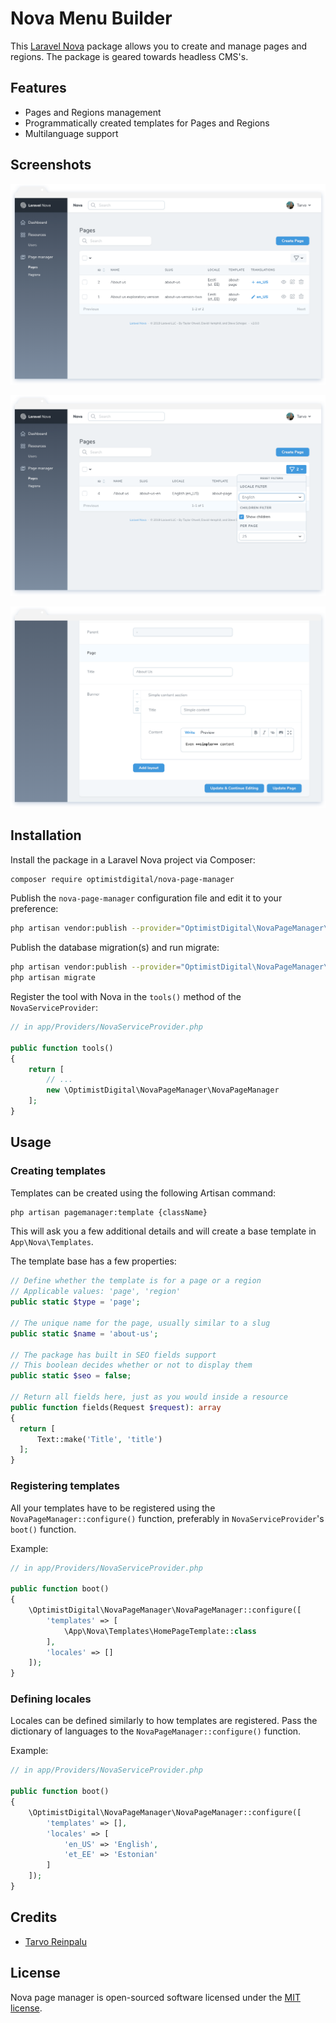 # Nova Menu Builder

This [Laravel Nova](https://nova.laravel.com) package allows you to create and manage pages and regions. The package is geared towards headless CMS's.

## Features

- Pages and Regions management
- Programmatically created templates for Pages and Regions
- Multilanguage support

## Screenshots

![Index View](docs/index.png)

![Filter Dropdown](docs/filter.png)

![Page Content Area](docs/content.png)

## Installation

Install the package in a Laravel Nova project via Composer:

```bash
composer require optimistdigital/nova-page-manager
```

Publish the `nova-page-manager` configuration file and edit it to your preference:

```bash
php artisan vendor:publish --provider="OptimistDigital\NovaPageManager\ToolServiceProvider" --tag="config"
```

Publish the database migration(s) and run migrate:

```bash
php artisan vendor:publish --provider="OptimistDigital\NovaPageManager\ToolServiceProvider" --tag="migrations"
php artisan migrate
```

Register the tool with Nova in the `tools()` method of the `NovaServiceProvider`:

```php
// in app/Providers/NovaServiceProvider.php

public function tools()
{
    return [
        // ...
        new \OptimistDigital\NovaPageManager\NovaPageManager
    ];
}
```

## Usage

### Creating templates

Templates can be created using the following Artisan command:

```bash
php artisan pagemanager:template {className}
```

This will ask you a few additional details and will create a base template in `App\Nova\Templates`.

The template base has a few properties:

```php
// Define whether the template is for a page or a region
// Applicable values: 'page', 'region'
public static $type = 'page';

// The unique name for the page, usually similar to a slug
public static $name = 'about-us';

// The package has built in SEO fields support
// This boolean decides whether or not to display them
public static $seo = false;

// Return all fields here, just as you would inside a resource
public function fields(Request $request): array
{
  return [
      Text::make('Title', 'title')
  ];
}
```

### Registering templates

All your templates have to be registered using the `NovaPageManager::configure()` function, preferably in `NovaServiceProvider`'s `boot()` function.

Example:

```php
// in app/Providers/NovaServiceProvider.php

public function boot()
{
    \OptimistDigital\NovaPageManager\NovaPageManager::configure([
        'templates' => [
            \App\Nova\Templates\HomePageTemplate::class
        ],
        'locales' => []
    ]);
}
```

### Defining locales

Locales can be defined similarly to how templates are registered. Pass the dictionary of languages to the `NovaPageManager::configure()` function.

Example:

```php
// in app/Providers/NovaServiceProvider.php

public function boot()
{
    \OptimistDigital\NovaPageManager\NovaPageManager::configure([
        'templates' => [],
        'locales' => [
            'en_US' => 'English',
            'et_EE' => 'Estonian'
        ]
    ]);
}
```

## Credits

- [Tarvo Reinpalu](https://github.com/Tarpsvo)

## License

Nova page manager is open-sourced software licensed under the [MIT license](LICENSE.md).
